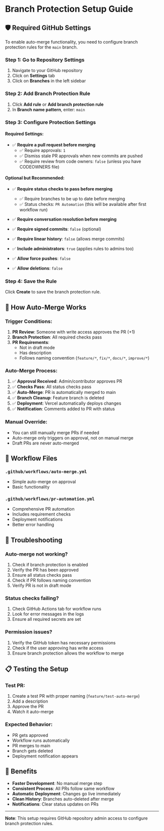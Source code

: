 # Branch Protection Setup Guide

## 🛡️ Required GitHub Settings

To enable auto-merge functionality, you need to configure branch protection rules for the `main` branch.

### **Step 1: Go to Repository Settings**
1. Navigate to your GitHub repository
2. Click on **Settings** tab
3. Click on **Branches** in the left sidebar

### **Step 2: Add Branch Protection Rule**
1. Click **Add rule** or **Add branch protection rule**
2. In **Branch name pattern**, enter: `main`

### **Step 3: Configure Protection Settings**

#### **Required Settings:**
- ✅ **Require a pull request before merging**
  - ✅ Require approvals: `1`
  - ✅ Dismiss stale PR approvals when new commits are pushed
  - ✅ Require review from code owners: `false` (unless you have CODEOWNERS file)

#### **Optional but Recommended:**
- ✅ **Require status checks to pass before merging**
  - ✅ Require branches to be up to date before merging
  - ✅ Status checks: `PR Automation` (this will be available after first workflow run)

- ✅ **Require conversation resolution before merging**

- ✅ **Require signed commits**: `false` (optional)

- ✅ **Require linear history**: `false` (allows merge commits)

- ✅ **Include administrators**: `true` (applies rules to admins too)

- ✅ **Allow force pushes**: `false`

- ✅ **Allow deletions**: `false`

### **Step 4: Save the Rule**
Click **Create** to save the branch protection rule.

## 🤖 How Auto-Merge Works

### **Trigger Conditions:**
1. **PR Review**: Someone with write access approves the PR (+1)
2. **Branch Protection**: All required checks pass
3. **PR Requirements**: 
   - Not in draft mode
   - Has description
   - Follows naming convention (`feature/*`, `fix/*`, `docs/*`, `improve/*`)

### **Auto-Merge Process:**
1. ✅ **Approval Received**: Admin/contributor approves PR
2. ✅ **Checks Pass**: All status checks pass
3. ✅ **Auto-Merge**: PR is automatically merged to main
4. ✅ **Branch Cleanup**: Feature branch is deleted
5. ✅ **Deployment**: Vercel automatically deploys changes
6. ✅ **Notification**: Comments added to PR with status

### **Manual Override:**
- You can still manually merge PRs if needed
- Auto-merge only triggers on approval, not on manual merge
- Draft PRs are never auto-merged

## 🔧 Workflow Files

### **`.github/workflows/auto-merge.yml`**
- Simple auto-merge on approval
- Basic functionality

### **`.github/workflows/pr-automation.yml`**
- Comprehensive PR automation
- Includes requirement checks
- Deployment notifications
- Better error handling

## 🚨 Troubleshooting

### **Auto-merge not working?**
1. Check if branch protection is enabled
2. Verify the PR has been approved
3. Ensure all status checks pass
4. Check if PR follows naming convention
5. Verify PR is not in draft mode

### **Status checks failing?**
1. Check GitHub Actions tab for workflow runs
2. Look for error messages in the logs
3. Ensure all required secrets are set

### **Permission issues?**
1. Verify the GitHub token has necessary permissions
2. Check if the user approving has write access
3. Ensure branch protection allows the workflow to merge

## 📋 Testing the Setup

### **Test PR:**
1. Create a test PR with proper naming (`feature/test-auto-merge`)
2. Add a description
3. Approve the PR
4. Watch it auto-merge

### **Expected Behavior:**
- PR gets approved
- Workflow runs automatically
- PR merges to main
- Branch gets deleted
- Deployment notification appears

## 🎯 Benefits

- **Faster Development**: No manual merge step
- **Consistent Process**: All PRs follow same workflow
- **Automatic Deployment**: Changes go live immediately
- **Clean History**: Branches auto-deleted after merge
- **Notifications**: Clear status updates on PRs

---

**Note**: This setup requires GitHub repository admin access to configure branch protection rules.
